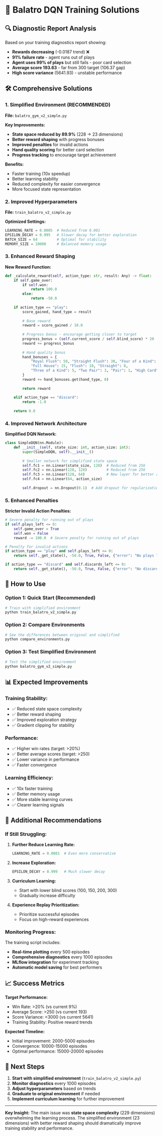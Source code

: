 # 🎰 Balatro DQN Training Solutions

## 🔍 **Diagnostic Report Analysis**

Based on your training diagnostics report showing:
- **Rewards decreasing** (-0.0187 trend) ❌
- **91% failure rate** - agent runs out of plays
- **Agent uses 99% of plays** but still fails - poor card selection
- **Average score 193.63** - far from 300 target (106.37 gap)
- **High score variance** (5641.93) - unstable performance

## 🛠️ **Comprehensive Solutions**

### **1. Simplified Environment (RECOMMENDED)**

**File:** `balatro_gym_v2_simple.py`

**Key Improvements:**
- **State space reduced by 89.9%** (228 → 23 dimensions)
- **Better reward shaping** with progress bonuses
- **Improved penalties** for invalid actions
- **Hand quality scoring** for better card selection
- **Progress tracking** to encourage target achievement

**Benefits:**
- Faster training (10x speedup)
- Better learning stability
- Reduced complexity for easier convergence
- More focused state representation

### **2. Improved Hyperparameters**

**File:** `train_balatro_v2_simple.py`

**Optimized Settings:**
```python
LEARNING_RATE = 0.0005  # Reduced from 0.001
EPSILON_DECAY = 0.995   # Slower decay for better exploration
BATCH_SIZE = 64         # Optimal for stability
MEMORY_SIZE = 10000     # Balanced memory usage
```

### **3. Enhanced Reward Shaping**

**New Reward Function:**
```python
def _calculate_reward(self, action_type: str, result: Any) -> float:
    if self.game_over:
        if self.won:
            return 100.0
        else:
            return -50.0
    
    if action_type == "play":
        score_gained, hand_type = result
        
        # Base reward
        reward = score_gained / 10.0
        
        # Progress bonus - encourage getting closer to target
        progress_bonus = (self.current_score / self.blind_score) * 20
        reward += progress_bonus
        
        # Hand quality bonus
        hand_bonuses = {
            "Royal Flush": 50, "Straight Flush": 30, "Four of a Kind": 20,
            "Full House": 15, "Flush": 10, "Straight": 8,
            "Three of a Kind": 5, "Two Pair": 3, "Pair": 1, "High Card": 0
        }
        reward += hand_bonuses.get(hand_type, 0)
        
        return reward
    
    elif action_type == "discard":
        return -1.0
    
    return 0.0
```

### **4. Improved Network Architecture**

**Simplified DQN Network:**
```python
class SimpleDQN(nn.Module):
    def __init__(self, state_size: int, action_size: int):
        super(SimpleDQN, self).__init__()
        
        # Smaller network for simplified state space
        self.fc1 = nn.Linear(state_size, 128)  # Reduced from 256
        self.fc2 = nn.Linear(128, 128)         # Reduced from 256
        self.fc3 = nn.Linear(128, 64)          # New layer for better representation
        self.fc4 = nn.Linear(64, action_size)
        
        self.dropout = nn.Dropout(0.1)  # Add dropout for regularization
```

### **5. Enhanced Penalties**

**Stricter Invalid Action Penalties:**
```python
# Severe penalty for running out of plays
if self.plays_left <= 0:
    self.game_over = True
    self.won = False
    reward -= 100.0  # Severe penalty for running out of plays

# Penalty for invalid actions
if action_type == "play" and self.plays_left <= 0:
    return self._get_state(), -50.0, True, False, {"error": "No plays left"}

if action_type == "discard" and self.discards_left <= 0:
    return self._get_state(), -50.0, True, False, {"error": "No discards left"}
```

## 🚀 **How to Use**

### **Option 1: Quick Start (Recommended)**
```bash
# Train with simplified environment
python train_balatro_v2_simple.py
```

### **Option 2: Compare Environments**
```bash
# See the differences between original and simplified
python compare_environments.py
```

### **Option 3: Test Simplified Environment**
```bash
# Test the simplified environment
python balatro_gym_v2_simple.py
```

## 📊 **Expected Improvements**

### **Training Stability:**
- ✅ Reduced state space complexity
- ✅ Better reward shaping
- ✅ Improved exploration strategy
- ✅ Gradient clipping for stability

### **Performance:**
- ✅ Higher win rates (target: >20%)
- ✅ Better average scores (target: >250)
- ✅ Lower variance in performance
- ✅ Faster convergence

### **Learning Efficiency:**
- ✅ 10x faster training
- ✅ Better memory usage
- ✅ More stable learning curves
- ✅ Clearer learning signals

## 🔧 **Additional Recommendations**

### **If Still Struggling:**

1. **Further Reduce Learning Rate:**
   ```python
   LEARNING_RATE = 0.0001  # Even more conservative
   ```

2. **Increase Exploration:**
   ```python
   EPSILON_DECAY = 0.999   # Much slower decay
   ```

3. **Curriculum Learning:**
   - Start with lower blind scores (100, 150, 200, 300)
   - Gradually increase difficulty

4. **Experience Replay Prioritization:**
   - Prioritize successful episodes
   - Focus on high-reward experiences

### **Monitoring Progress:**

The training script includes:
- **Real-time plotting** every 500 episodes
- **Comprehensive diagnostics** every 1000 episodes
- **MLflow integration** for experiment tracking
- **Automatic model saving** for best performers

## 📈 **Success Metrics**

**Target Performance:**
- Win Rate: >20% (vs current 9%)
- Average Score: >250 (vs current 193)
- Score Variance: <3000 (vs current 5641)
- Training Stability: Positive reward trends

**Expected Timeline:**
- Initial improvement: 2000-5000 episodes
- Convergence: 10000-15000 episodes
- Optimal performance: 15000-20000 episodes

## 🎯 **Next Steps**

1. **Start with simplified environment** (`train_balatro_v2_simple.py`)
2. **Monitor diagnostics** every 1000 episodes
3. **Adjust hyperparameters** based on trends
4. **Graduate to original environment** if needed
5. **Implement curriculum learning** for further improvement

---

**Key Insight:** The main issue was **state space complexity** (229 dimensions) overwhelming the learning process. The simplified environment (23 dimensions) with better reward shaping should dramatically improve training stability and performance. 